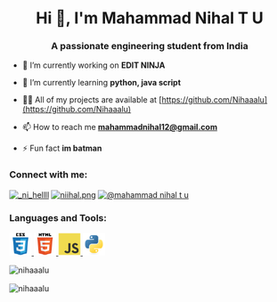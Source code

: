<h1 align="center">Hi 👋, I'm Mahammad Nihal T U</h1>
<h3 align="center">A passionate engineering student from India</h3>

- 🔭 I’m currently working on **EDIT NINJA**

- 🌱 I’m currently learning **python, java script**

- 👨‍💻 All of my projects are available at [https://github.com/Nihaaalu](https://github.com/Nihaaalu)

- 📫 How to reach me **mahammadnihal12@gmail.com**

- ⚡ Fun fact **im batman**

<h3 align="left">Connect with me:</h3>
<p align="left">
<a href="https://twitter.com/_ni_hellll" target="blank"><img align="center" src="https://raw.githubusercontent.com/rahuldkjain/github-profile-readme-generator/master/src/images/icons/Social/twitter.svg" alt="_ni_hellll" height="30" width="40" /></a>
<a href="https://instagram.com/niihal.png" target="blank"><img align="center" src="https://raw.githubusercontent.com/rahuldkjain/github-profile-readme-generator/master/src/images/icons/Social/instagram.svg" alt="niihal.png" height="30" width="40" /></a>
<a href="https://www.hackerearth.com/@mahammad nihal t u" target="blank"><img align="center" src="https://raw.githubusercontent.com/rahuldkjain/github-profile-readme-generator/master/src/images/icons/Social/hackerearth.svg" alt="@mahammad nihal t u" height="30" width="40" /></a>
</p>

<h3 align="left">Languages and Tools:</h3>
<p align="left"> <a href="https://www.w3schools.com/css/" target="_blank" rel="noreferrer"> <img src="https://raw.githubusercontent.com/devicons/devicon/master/icons/css3/css3-original-wordmark.svg" alt="css3" width="40" height="40"/> </a> <a href="https://www.w3.org/html/" target="_blank" rel="noreferrer"> <img src="https://raw.githubusercontent.com/devicons/devicon/master/icons/html5/html5-original-wordmark.svg" alt="html5" width="40" height="40"/> </a> <a href="https://developer.mozilla.org/en-US/docs/Web/JavaScript" target="_blank" rel="noreferrer"> <img src="https://raw.githubusercontent.com/devicons/devicon/master/icons/javascript/javascript-original.svg" alt="javascript" width="40" height="40"/> </a> <a href="https://www.python.org" target="_blank" rel="noreferrer"> <img src="https://raw.githubusercontent.com/devicons/devicon/master/icons/python/python-original.svg" alt="python" width="40" height="40"/> </a> </p>

<p><img align="center" src="https://github-readme-stats.vercel.app/api/top-langs?username=nihaaalu&show_icons=true&locale=en&layout=compact" alt="nihaaalu" /></p>

<p><img align="center" src="https://github-readme-streak-stats.herokuapp.com/?user=nihaaalu&" alt="nihaaalu" /></p>

<!--
**Nihaaalu/Nihaaalu** is a ✨ _special_ ✨ repository because its `README.md` (this file) appears on your GitHub profile.

Here are some ideas to get you started:

- 🔭 I’m currently working on ...
- 🌱 I’m currently learning ...
- 👯 I’m looking to collaborate on ...
- 🤔 I’m looking for help with ...
- 💬 Ask me about ...
- 📫 How to reach me: ...
- 😄 Pronouns: ...
- ⚡ Fun fact: ...
-->
